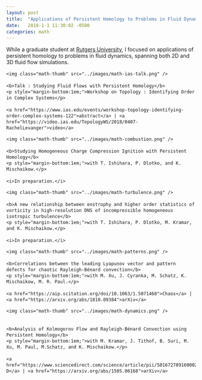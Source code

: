 ```yaml
---
layout: post
title:  "Applications of Persistent Homology to Problems in Fluid Dynamics"
date:   2018-1-1 11:30:02 -0500
categories: math
---
```


While a graduate student at <a href="http://www.math.rutgers.edu/">Rutgers University</a>, I focused on applications of persistent homology to problems in fluid dynamics, spanning both 2D and 3D fluid flow simulations. 

<div class="math-row">


	<img class="math-thumb" src="../images/math-ias-talk.png" />

	<b>Talk : Studying Fluid Flows with Persistent Homology</b>
	<p style="margin-bottom:1em;">Workshop on Topology : Identifying Order in Complex Systems</p>

	<a href="https://www.ias.edu/events/workshop-topology-identifying-order-complex-systems-122">abstract</a> | <a href="https://video.ias.edu/TopologyWS/2018/0407-RachelLevanger">video</a>


</div>

<div class="math-row">


	<img class="math-thumb" src="../images/math-combustion.png" />

	<b>Studying Homogeneous Charge Compression Ignition with Persistent Homology</b>
	<p style="margin-bottom:1em;">with T. Ishihara, P. Dlotko, and K. Mischaikow.</p>

	<i>In preparation.</i>


</div>

<div class="math-row">


	<img class="math-thumb" src="../images/math-turbulence.png" />

	<b>A new relationship between enstrophy and higher order statistics of vorticity in high-resolution DNS of incompressible homogeneous isotropic turbulence</b>
	<p style="margin-bottom:1em;">with T. Ishihara, P. Dlotko, M. Kramar, and K. Mischaikow.</p>

	<i>In preparation.</i>


</div>

<div class="math-row">


	<img class="math-thumb" src="../images/math-patterns.png" />

	<b>Correlations between the leading Lyapunov vector and pattern defects for chaotic Rayleigh-Bénard convection</b>
	<p style="margin-bottom:1em;">with M. Xu, J. Cyranka, M. Schatz, K. Mischaikow, M. R. Paul.</p>

	<a href="https://aip.scitation.org/doi/10.1063/1.5071468">Chaos</a> | <a href="https://arxiv.org/abs/1810.09384">arXiv</a>


</div>


<div class="math-row">


	<img class="math-thumb" src="../images/math-dynamics.png" />


	<b>Analysis of Kolmogorov Flow and Rayleigh-Bénard Convection using Persistent Homology</b>
	<p style="margin-bottom:1em;">with M. Kramar, J. Tithof, B. Suri, M. Xu, M. Paul, M.Schatz, and K. Mischaikow.</p>

	<a href="https://www.sciencedirect.com/science/article/pii/S0167278916000270">Physica-D</a> | <a href="https://arxiv.org/abs/1505.06168">arXiv</a>


</div>
